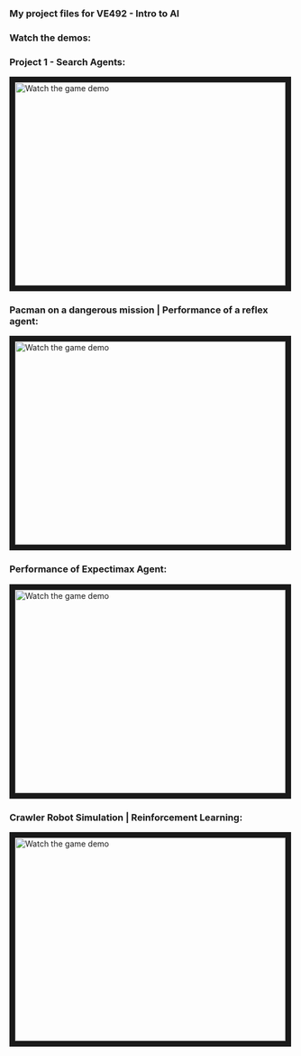 ### My project files for VE492 - Intro to AI

### Watch the demos:

### Project 1 - Search Agents:
<a href="https://youtu.be/vLaBWz4GWrw" target="_blank">
 <img src="https://img.youtube.com/vi/vLaBWz4GWrw/default.jpg" alt="Watch the game demo" width="480" height="360" border="10" />
</a>

### Pacman on a dangerous mission | Performance of a reflex agent:
<a href="https://www.youtube.com/watch?v=_wgIdtEfEqA" target="_blank">
 <img src="https://img.youtube.com/vi/_wgIdtEfEqA/default.jpg" alt="Watch the game demo" width="480" height="360" border="10" />
</a>

### Performance of Expectimax Agent:
<a href="https://www.youtube.com/watch?v=Kk6zN5vgye0" target="_blank">
 <img src="https://img.youtube.com/vi/Kk6zN5vgye0/default.jpg" alt="Watch the game demo" width="480" height="360" border="10" />
</a>

### Crawler Robot Simulation | Reinforcement Learning:
<a href="https://www.youtube.com/watch?v=Fg4c7Y_DW-w" target="_blank">
 <img src="https://img.youtube.com/vi/Fg4c7Y_DW-w/default.jpg" alt="Watch the game demo" width="480" height="360" border="10" />
</a>
